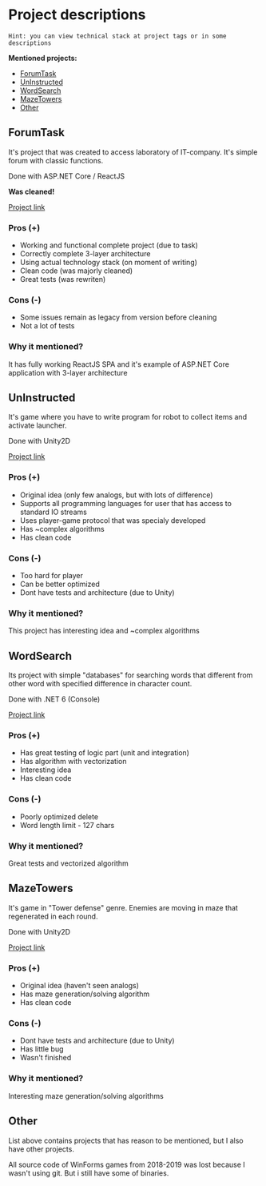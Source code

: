 # Project descriptions

    Hint: you can view technical stack at project tags or in some descriptions

**Mentioned projects:**

- [ForumTask](#forumtask)
- [UnInstructed](#uninstructed)
- [WordSearch](#wordsearch)
- [MazeTowers](#mazetowers)
- [Other](#other)

## ForumTask 

It's project that was created to access laboratory of IT-company. It's simple forum with classic functions.

Done with ASP.NET Core / ReactJS

**Was cleaned!** 

[Project link](https://github.com/Programmer-AD/ForumTask)

### Pros (+)

- Working and functional complete project (due to task)
- Correctly complete 3-layer architecture
- Using actual technology stack (on moment of writing)
- Clean code (was majorly cleaned)
- Great tests (was rewriten)

### Cons (-)

- Some issues remain as legacy from version before cleaning
- Not a lot of tests

### Why it mentioned?

It has fully working ReactJS SPA and it's example of ASP.NET Core application with 3-layer architecture



## UnInstructed

It's game where you have to write program for robot to collect items and activate launcher.

Done with Unity2D

[Project link](https://github.com/Programmer-AD/UnInstructed)

### Pros (+)

- Original idea (only few analogs, but with lots of difference)
- Supports all programming languages for user that has access to standard IO streams
- Uses player-game protocol that was specialy developed
- Has ~complex algorithms
- Has clean code

### Cons (-)

- Too hard for player
- Can be better optimized
- Dont have tests and architecture (due to Unity)

### Why it mentioned?

This project has interesting idea and ~complex algorithms



## WordSearch 

Its project with simple "databases" for searching words that different from other word with specified difference in character count.

Done with .NET 6 (Console)

[Project link](https://github.com/Programmer-AD/WordSearch)

### Pros (+)

- Has great testing of logic part (unit and integration)
- Has algorithm with vectorization
- Interesting idea
- Has clean code

### Cons (-)

- Poorly optimized delete
- Word length limit - 127 chars

### Why it mentioned?

Great tests and vectorized algorithm



## MazeTowers

It's game in "Tower defense" genre. Enemies are moving in maze that regenerated in each round.

Done with Unity2D

[Project link](https://github.com/Programmer-AD/MazeTowers)

### Pros (+)

- Original idea (haven't seen analogs)
- Has maze generation/solving algorithm
- Has clean code

### Cons (-)

- Dont have tests and architecture (due to Unity)
- Has little bug
- Wasn't finished

### Why it mentioned?

Interesting maze generation/solving algorithms



## Other

List above contains projects that has reason to be mentioned, but I also have other projects.

All source code of WinForms games from 2018-2019 was lost because I wasn't using git. But i still have some of binaries.
